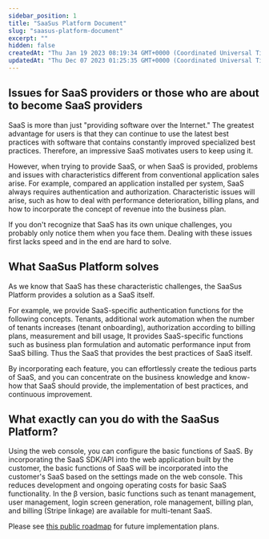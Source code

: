 ```yaml
---
sidebar_position: 1
title: "SaaSus Platform Document"
slug: "saasus-platform-document"
excerpt: ""
hidden: false
createdAt: "Thu Jan 19 2023 08:19:34 GMT+0000 (Coordinated Universal Time)"
updatedAt: "Thu Dec 07 2023 01:25:35 GMT+0000 (Coordinated Universal Time)"
---
```

## Issues for SaaS providers or those who are about to become SaaS providers

SaaS is more than just "providing software over the Internet." The greatest advantage for users is that they can continue to use the latest best practices with software that contains constantly improved specialized best practices. Therefore, an impressive SaaS motivates users to keep using it.

However, when trying to provide SaaS, or when SaaS is provided, problems and issues with characteristics different from conventional application sales arise. For example, compared an application installed per system, SaaS always requires authentication and authorization. Characteristic issues will arise, such as how to deal with performance deterioration, billing plans, and how to incorporate the concept of revenue into the business plan.

If you don't recognize that SaaS has its own unique challenges, you probably only notice them when you face them. Dealing with these issues first lacks speed and in the end are hard to solve.

## What SaaSus Platform solves

As we know that SaaS has these characteristic challenges, the SaaSus Platform provides a solution as a SaaS itself.

For example, we provide SaaS-specific authentication functions  for the following concepts. Tenants, additional work automation when the number of tenants increases (tenant onboarding), authorization according to billing plans, measurement and bill usage, It provides SaaS-specific functions such as business plan formulation and automatic performance input from SaaS billing. Thus the SaaS that provides the best practices of SaaS itself.

By incorporating each feature, you can effortlessly create the tedious parts of SaaS, and you can concentrate on the business knowledge and know-how that SaaS should provide, the implementation of best practices, and continuous improvement.

## What exactly can you do with the SaaSus Platform?

Using the web console, you can configure the basic functions of SaaS. By incorporating the SaaS SDK/API into the web application built by the customer, the basic functions of SaaS will be incorporated into the customer's SaaS based on the settings made on the web console. This reduces development and ongoing operating costs for basic SaaS functionality. In the β version, basic functions such as tenant management, user management, login screen generation, role management, billing plan, and billing (Stripe linkage) are available for multi-tenant SaaS.

Please see [this public roadmap](https://github.com/orgs/saasus-platform/projects/1/views/1) for future implementation plans.

